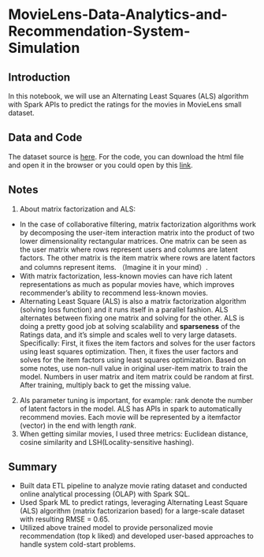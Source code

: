 # MovieLens-Data-Analytics-and-Recommendation-System-Simulation

## Introduction
In this notebook, we will use an Alternating Least Squares (ALS) algorithm with Spark APIs to predict the ratings for the movies in MovieLens small dataset.

## Data and Code
The dataset source is [here](https://grouplens.org/datasets/movielens/latest/). For the code, you can download the html file and open it in the browser or you could open by this [link](https://databricks-prod-cloudfront.cloud.databricks.com/public/4027ec902e239c93eaaa8714f173bcfc/1772353219017266/1167986716657297/105392983207357/latest.html).

## Notes

 1. About matrix factorization and ALS:
   - In the case of collaborative filtering, matrix factorization algorithms work by decomposing the user-item interaction matrix into the product of two lower dimensionality rectangular matrices. One matrix can be seen as the user matrix where rows represent users and columns are latent factors. The other matrix is the item matrix where rows are latent factors and columns represent items. （Imagine it in your mind）.
   - With matrix factorization, less-known movies can have rich latent representations as much as popular movies have, which improves recommender’s ability to recommend less-known movies.
   - Alternating Least Square (ALS) is also a matrix factorization algorithm (solving loss function) and it runs itself in a parallel fashion. ALS alternates between fixing one matrix and solving for the other. ALS is doing a pretty good job at solving scalability and **sparseness** of the Ratings data, and it’s simple and scales well to very large datasets. Specifically: First, it fixes the item factors and solves for the user factors using least squares optimization. Then, it fixes the user factors and solves for the item factors using least squares optimization. Based on some notes, use non-null value in original user-item matrix to train the model. Numbers in user matrix and item matrix could be random at first. After training, multiply back to get the missing value.
 2. Als parameter tuning is important, for example: rank denote the number of latent factors in the model. ALS has APIs in spark to automatically recommend movies. Each movie will be represented by a itemfactor (vector) in the end with length *rank*.
 3. When getting similar movies, I used three metrics: Euclidean distance, cosine similarity and LSH(Locality-sensitive hashing).

## Summary
- Built data ETL pipeline to analyze movie rating dataset and conducted online analytical processing (OLAP) with Spark SQL.
- Used Spark ML to predict ratings, leveraging Alternating Least Square (ALS) algorithm (matrix factorizarion based) for a large-scale dataset with resulting RMSE = 0.65.
- Utilized above trained model to provide personalized movie recommendation (top k liked) and developed user-based approaches to handle system cold-start problems. 
